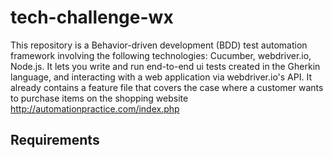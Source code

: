 # tech-challenge-wx

This repository is a Behavior-driven development (BDD) test automation framework involving the following technologies: Cucumber, webdriver.io, Node.js.
It lets you write and run end-to-end ui tests created in the Gherkin language, and interacting with a web application via webdriver.io's API. 
It already contains a feature file that covers the case where a customer wants to purchase items on the shopping website http://automationpractice.com/index.php

## Requirements 
